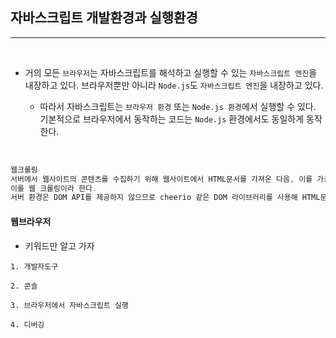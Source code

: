 ## 자바스크립트 개발환경과 실행환경

---

<br />


- 거의 모든 `브라우저`는 자바스크립트를 해석하고 실행할 수 있는 `자바스크립트 엔진`을 내장하고 있다. 브라우저뿐만 아니라 `Node.js`도 `자바스크립트 엔진`을 내장하고 있다.

  - 따라서 자바스크립트는 `브라우저 환경` 또는 `Node.js 환경`에서 실행할 수 있다. 기본적으로 브라우저에서 동작하는 코드는 `Node.js` 환경에서도 동일하게 동작한다.

<br />

```js
웹크롤링
서버에서 웹사이트의 콘텐츠를 수집하기 위해 웹사이트에서 HTML문서를 가져온 다음, 이를 가공해서 필요한 데이터만 추출하는 경우가 있다.
이를 웹 크롤링이라 한다.
서버 환경은 DOM API를 제공하지 않으므로 cheerio 같은 DOM 라이브러리를 사용해 HTML문서를 가공하기도 한다.
```

#### 웹브라우저

- 키워드만 알고 가자

```
1. 개발자도구

2. 콘솔

3. 브라우저에서 자바스크립트 실행

4. 디버깅
```
